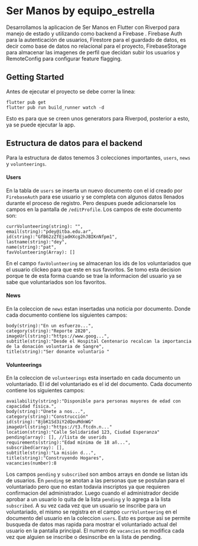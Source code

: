 # Ser Manos by equipo_estrella

Desarrollamos la aplicacion de Ser Manos en Flutter con Riverpod para manejo de estado y utilizando como backend a Firebase . Firebase Auth para la autenticación de usuarios, Firestore para el guardado de datos, es decir como base de datos no relacional para el proyecto, FirebaseStorage para almacenar las imagenes de perfil que decidan subir los usuarios y RemoteConfig para configurar feature flagging.

## Getting Started

Antes de ejecutar el proyecto se debe correr la linea:

```
flutter pub get
flutter pub run build_runner watch -d
```

Esto es para que se creen unos generators para Riverpod, posterior a esto, ya se puede ejecutar la app.

## Estructura de datos para el backend

Para la estructura de datos tenemos 3 colecciones importantes, `users`, `news` y `volunteerings`.

#### Users

En la tabla de `users` se inserta un nuevo documento con el id creado por `FirebaseAuth` para ese usuario y se completa con algunos datos llenados durante el proceso de registro. Pero despues puede adicionarsele los campos en la pantalla de `/editProfile`. Los campos de este documento son:

```
currVolunteering(string): "",
email(string):"pdey@itba.edu.ar",
id(string):"GfB62zZfEjadHXcg2hJBIKnNfpm1",
lastname(string):"dey",
name(string):"pat",
favVolunteering(Array): []

```

En el campo `favVolunteering` se almacenan los ids de los voluntariados que el usuario clickeo para que este en sus favoritos. Se tomo esta decision porque te de esta forma cuando se trae la informacion del usuario ya se sabe que voluntariados son los favoritos.

#### News

En la coleccion de `news` estan insertadas una noticia por documento. Donde cada documento contiene los siguientes campos:

```
body(string):"En un esfuerzo...",
category(string):"Reporte 2820",
imageUrl(string):"https://www.goog...",
subtitle(string):"Desde el Hospital Centenario recalcan la importancia de la donación voluntaria de Sangre",
title(string):"Ser donante voluntario "
```

#### Volunteerings

En la coleccion de `volunteerings` esta insertado en cada documento un voluntariado. El id del voluntariado es el id del documento. Cada documento contiene los siguientes campos:

```
availability(string):"Disponible para personas mayores de edad con capacidad física.",
body(string):"Únete a nos...",
category(string):"Construcción"
id(string):"8jbK1Sd3iY2dQouMdnWG"
imageUrl(string):"https://t3.ftcdn.n..."
location(string):"Calle Solidaridad 123, Ciudad Esperanza"
pending(array): [], //lista de userids
requirements(string):"Edad mínima de 18 añ...",
subscribed(array): [],
subtitle(string):"La misión d...",
title(string):"Construyendo Hogares",
vacancies(number):8
```

Los campos `pending` y `subscribed` son ambos arrays en donde se listan ids de usuarios. En `pending` se anotan a las personas que se postulan para el voluntariado pero que no estan todavia inscriptos ya que requieren confirmacion del administrador. Luego cuando el administrador decide aprobar a un usuario lo quita de la lista `pending` y lo agrega a la lista `subscribed`. A su vez cada vez que un usuario se inscribe para un voluntariado, el mismo se registra en el campo `currVolunteering` en el documento del usuario en la coleccion `users`. Esto es porque asi se permite busqueda de datos mas rapida para mostrar el voluntariado actual del usuario en la pantalla principal. El numero de `vacancies` se modifica cada vez que alguien se inscribe o desinscribe en la lista de pending.
